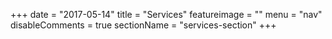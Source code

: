 +++
date = "2017-05-14"
title = "Services"
featureimage = ""
menu = "nav"
disableComments = true
sectionName = "services-section"
+++
